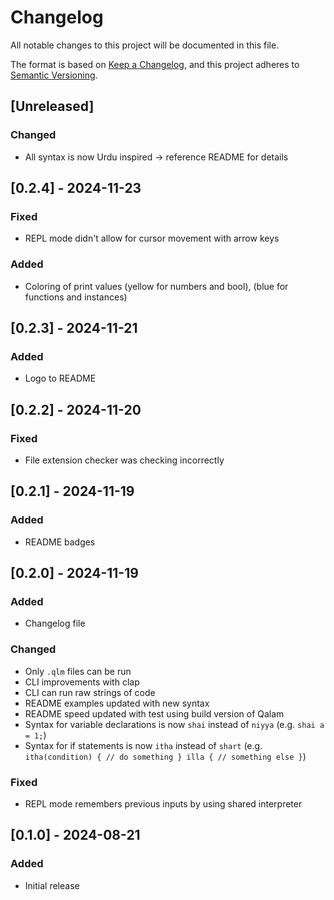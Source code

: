 # Changelog
All notable changes to this project will be documented in this file.

The format is based on [Keep a Changelog](https://keepachangelog.com/en/1.1.0/),
and this project adheres to [Semantic Versioning](https://semver.org/spec/v2.0.0.html).

## [Unreleased]
### Changed
- All syntax is now Urdu inspired -> reference README for details

## [0.2.4] - 2024-11-23
### Fixed
- REPL mode didn't allow for cursor movement with arrow keys

### Added
- Coloring of print values (yellow for numbers and bool), (blue for functions and instances)

## [0.2.3] - 2024-11-21
### Added
- Logo to README

## [0.2.2] - 2024-11-20 
### Fixed
- File extension checker was checking incorrectly

## [0.2.1] - 2024-11-19
### Added
- README badges

## [0.2.0] - 2024-11-19
### Added
- Changelog file

### Changed
- Only `.qlm` files can be run
- CLI improvements with clap
- CLI can run raw strings of code
- README examples updated with new syntax
- README speed updated with test using build version of Qalam
- Syntax for variable declarations is now `shai` instead of `niyya` (e.g. `shai a = 1;`)
- Syntax for if statements is now `itha` instead of `shart` (e.g. `itha(condition) { // do something } illa { // something else }`)

### Fixed
- REPL mode remembers previous inputs by using shared interpreter

## [0.1.0] - 2024-08-21
### Added
- Initial release
